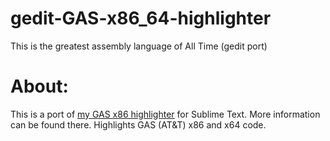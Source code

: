 # gedit-GAS-x86_64-highlighter
This is the greatest assembly language of All Time (gedit port)

# About:
This is a port of [my GAS x86 highlighter](https://github.com/calculuswhiz/Assembly-Syntax-Definition) for Sublime Text. More information can be found there. Highlights GAS (AT&T) x86 and x64 code.
